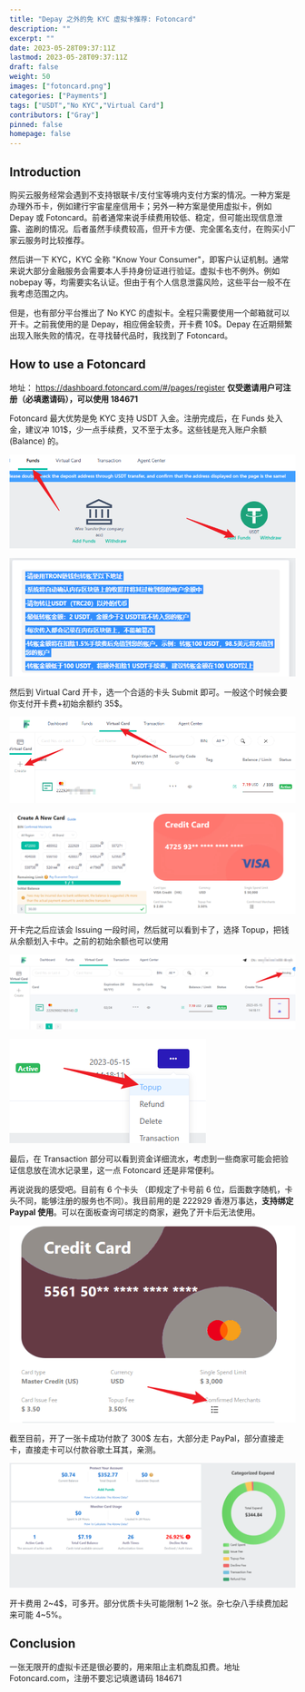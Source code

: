 ```yaml
---
title: "Depay 之外的免 KYC 虚拟卡推荐: Fotoncard"
description: ""
excerpt: ""
date: 2023-05-28T09:37:11Z
lastmod: 2023-05-28T09:37:11Z
draft: false
weight: 50
images: ["fotoncard.png"]
categories: ["Payments"]
tags: ["USDT","No KYC","Virtual Card"]
contributors: ["Gray"]
pinned: false
homepage: false
---
```


## Introduction

购买云服务经常会遇到不支持银联卡/支付宝等境内支付方案的情况。一种方案是办理外币卡，例如建行宇宙星座信用卡；另外一种方案是使用虚拟卡，例如 Depay 或 Fotoncard。前者通常来说手续费用较低、稳定，但可能出现信息泄露、盗刷的情况。后者虽然手续费较高，但开卡方便、完全匿名支付，在购买小厂家云服务时比较推荐。

然后讲一下 KYC，KYC 全称 "Know Your Consumer"，即客户认证机制。通常来说大部分金融服务会需要本人手持身份证进行验证。虚拟卡也不例外。例如 nobepay 等，均需要实名认证。但由于有个人信息泄露风险，这些平台一般不在我考虑范围之内。

但是，也有部分平台推出了 No KYC 的虚拟卡。全程只需要使用一个邮箱就可以开卡。之前我使用的是 Depay，相应佣金较贵，开卡费 10$。Depay 在近期频繁出现入账失败的情况，在寻找替代品时，我找到了 Fotoncard。

## How to use a Fotoncard

地址： https://dashboard.fotoncard.com/#/pages/register **仅受邀请用户可注册（必填邀请码），可以使用 184671**

Fotoncard 最大优势是免 KYC 支持 USDT 入金。注册完成后，在 Funds 处入金，建议冲 101$，少一点手续费，又不至于太多。这些钱是充入账户余额 (Balance) 的。

![Alt text](image-2.png)

![Alt text](image-3.png)

然后到 Virtual Card 开卡，选一个合适的卡头 Submit 即可。一般这个时候会要你支付开卡费+初始余额约 35$。

![Alt text](image-4.png)

![Alt text](image-5.png)

开卡完之后应该会 Issuing 一段时间，然后就可以看到卡了，选择 Topup，把钱从余额划入卡中。之前的初始余额也可以使用

![Alt text](image-8.png)

![Alt text](image-7.png)

最后，在 Transaction 部分可以看到资金详细流水，考虑到一些商家可能会把验证信息放在流水记录里，这一点 Fotoncard 还是非常便利。

再说说我的感受吧。目前有 6 个卡头 （即规定了卡号前 6 位，后面数字随机，卡头不同，能够注册的服务也不同）。我目前用的是 222929 香港万事达，**支持绑定 Paypal 使用**。可以在面板查询可绑定的商家，避免了开卡后无法使用。

![查询绑定](image-1.png)

截至目前，开了一张卡成功付款了 300$ 左右，大部分走 PayPal，部分直接走卡，直接走卡可以付款谷歌土耳其，亲测。

![控制面板](image.png)

开卡费用 2~4$，可多开。部分优质卡头可能限制 1~2 张。杂七杂八手续费加起来可能 4~5%。

## Conclusion

一张无限开的虚拟卡还是很必要的，用来阻止主机商乱扣费。地址 Fotoncard.com，注册不要忘记填邀请码 184671